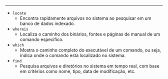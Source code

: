 
---

* ``locate``
	* Encontra rapidamente arquivos no sistema ao pesquisar em um banco de dados indexado.
* ``whereis``
	* Localiza o caminho dos binários, fontes e páginas de manual de um comando especifico.
* ``which``
	* Mostra o caminho completo do executável de um comando, ou seja, indica onde o comando esta localizado no sistema.
* ``find``
	* Pesquisa arquivos e diretórios no sistema em tempo real, com base em critérios como nome, tipo, data de modificação, etc.